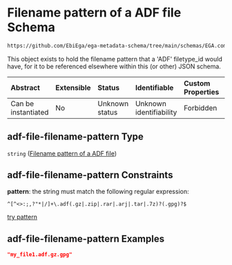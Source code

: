 # Filename pattern of a ADF file Schema

```txt
https://github.com/EbiEga/ega-metadata-schema/tree/main/schemas/EGA.common-definitions.json#/definitions/adf-file-filename-pattern
```

This object exists to hold the filename pattern that a 'ADF' filetype_id would have, for it to be referenced elsewhere within this (or other) JSON schema.

| Abstract            | Extensible | Status         | Identifiable            | Custom Properties | Additional Properties | Access Restrictions | Defined In                                                                                |
| :------------------ | :--------- | :------------- | :---------------------- | :---------------- | :-------------------- | :------------------ | :---------------------------------------------------------------------------------------- |
| Can be instantiated | No         | Unknown status | Unknown identifiability | Forbidden         | Allowed               | none                | [EGA.common-definitions.json*](../out/EGA.common-definitions.json "open original schema") |

## adf-file-filename-pattern Type

`string` ([Filename pattern of a ADF file](ega-2-definitions-filename-pattern-of-a-adf-file.md))

## adf-file-filename-pattern Constraints

**pattern**: the string must match the following regular expression: 

```regexp
^[^<>:;,?"*|/]+\.adf(.gz|.zip|.rar|.arj|.tar|.7z)?(.gpg)?$
```

[try pattern](https://regexr.com/?expression=%5E%5B%5E%3C%3E%3A%3B%2C%3F%22\*%7C%2F%5D%2B%5C.adf\(.gz%7C.zip%7C.rar%7C.arj%7C.tar%7C.7z\)%3F\(.gpg\)%3F%24 "try regular expression with regexr.com")

## adf-file-filename-pattern Examples

```json
"my_file1.adf.gz.gpg"
```
